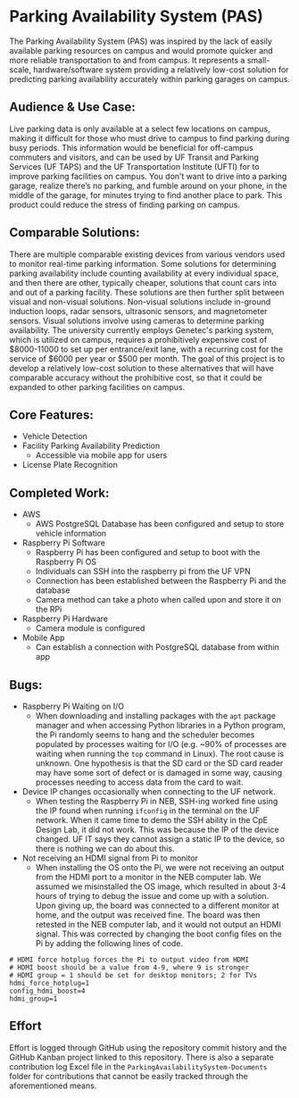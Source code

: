 # Parking Availability System (PAS)
The Parking Availability System (PAS) was inspired by the lack of easily available parking resources on campus and would promote quicker and more reliable transportation to and from campus. It represents a small-scale, hardware/software system providing a relatively low-cost solution for predicting parking availability accurately within parking garages on campus. 

## Audience & Use Case: 
Live parking data is only available at a select few locations on campus, making it difficult for those who must drive to campus to find parking during busy periods. This information would be beneficial for off-campus commuters and visitors, and can be used by UF Transit and Parking Services (UF TAPS) and the UF Transportation Institute (UFTI) for to improve parking facilities on campus. You don’t want to drive into a parking garage, realize there’s no parking, and fumble around on your phone, in the middle of the garage, for minutes trying to find another place to park. This product could reduce the stress of finding parking on campus.

## Comparable Solutions:
There are multiple comparable existing devices from various vendors used to monitor real-time parking information. Some solutions for determining parking availability include counting availability at every individual space, and then there are other, typically cheaper, solutions that count cars into and out of a parking facility. These solutions are then further split between visual and non-visual solutions. Non-visual solutions include in-ground induction loops, radar sensors, ultrasonic sensors, and magnetometer sensors.  Visual solutions involve using cameras to determine parking availability. The university currently employs Genetec's parking system, which is utilized on campus, requires a prohibitively expensive cost of $8000-11000 to set up per entrance/exit lane, with a recurring cost for the service of $6000 per year or $500 per month. The goal of this project is to develop a relatively low-cost solution to these alternatives that will have comparable accuracy without the prohibitive cost, so that it could be expanded to other parking facilities on campus.

## Core Features:
- Vehicle Detection
- Facility Parking Availability Prediction
  - Accessible via mobile app for users
- License Plate Recognition

## Completed Work:
- AWS
  - AWS PostgreSQL Database has been configured and setup to store vehicle information
- Raspberry Pi Software
  - Raspberry Pi has been configured and setup to boot with the Raspberry Pi OS
  - Individuals can SSH into the raspberry pi from the UF VPN
  - Connection has been established between the Raspberry Pi and the database
  - Camera method can take a photo when called upon and store it on the RPi
- Raspberry Pi Hardware
  - Camera module is configured
- Mobile App
  - Can establish a connection with PostgreSQL database from within app

## Bugs:
- Raspberry Pi Waiting on I/O
  -   When downloading and installing packages with the `apt` package manager and when accessing Python libraries in a Python program, the Pi randomly seems to hang and the scheduler becomes populated by processes waiting for I/O (e.g. ~90% of processes are waiting when running the `top` command in Linux). The root cause is unknown. One hypothesis is that the SD card or the SD card reader may have some sort of defect or is damaged in some way, causing processes needing to access data from the card to wait.
- Device IP changes occasionally when connecting to the UF network.
  - When testing the Raspberry Pi in NEB, SSH-ing worked fine using the IP found when running `ifconfig` in the terminal on the UF network. When it came time to demo the SSH ability in the CpE Design Lab, it did not work. This was because the IP of the device changed. UF IT says they cannot assign a static IP to the device, so there is nothing we can do about this.
- Not receiving an HDMI signal from Pi to monitor
  - When installing the OS onto the Pi, we were not receiving an output from the HDMI port to a monitor in the NEB computer lab. We assumed we misinstalled the OS image, which resulted in about 3-4 hours of trying to debug the issue and come up with a solution. Upon giving up, the board was connected to a different monitor at home, and the output was received fine. The board was then retested in the NEB computer lab, and it would not output an HDMI signal. This was corrected by changing the boot config files on the Pi by adding the following lines of code.
```
# HDMI force hotplug forces the Pi to output video from HDMI 
# HDMI boost should be a value from 4-9, where 9 is stronger
# HDMI group = 1 should be set for desktop monitors; 2 for TVs
hdmi_force_hotplug=1
config_hdmi_boost=4
hdmi_group=1
```

## Effort
Effort is logged through GitHub using the repository commit history and the GitHub Kanban project linked to this repository. There is also a separate contribution log Excel file in the `ParkingAvailabilitySystem-Documents` folder for contributions that cannot be easily tracked through the aforementioned means.

